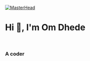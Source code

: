[![MasterHead](https://media.giphy.com/media/Y4ak9Ki2GZCbJxAnJD/giphy.gif)](http://omdhede.vercel.app/)

<h1>Hi 👋, I'm Om Dhede</h1>
<br>
<h3>A coder</h3>


<!--
**omdhede/omdhede** is a ✨ _special_ ✨ repository because its `README.md` (this file) appears on your GitHub profile.

Here are some ideas to get you started:

- 🔭 I’m currently working on ...
- 🌱 I’m currently learning ...
- 👯 I’m looking to collaborate on ...
- 🤔 I’m looking for help with ...
- 💬 Ask me about ...
- 📫 How to reach me: ...
- 😄 Pronouns: ...
- ⚡ Fun fact: ...
-->
